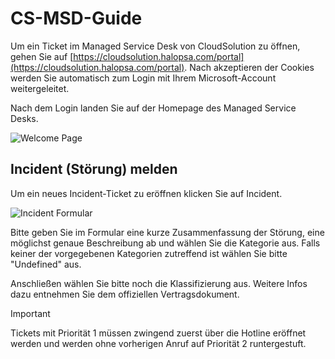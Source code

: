 # CS-MSD-Guide

Um ein Ticket im Managed Service Desk von CloudSolution zu öffnen, gehen Sie auf [https://cloudsolution.halopsa.com/portal](https://cloudsolution.halopsa.com/portal). Nach akzeptieren der Cookies werden Sie automatisch zum Login mit Ihrem Microsoft-Account weitergeleitet.

Nach dem Login landen Sie auf der Homepage des Managed Service Desks.

![Welcome Page](https://github.com/user-attachments/assets/5bab111d-81aa-44ac-b531-fe553beeccbd)

## Incident (Störung) melden
Um ein neues Incident-Ticket zu eröffnen klicken Sie auf Incident.

![Incident Formular](https://github.com/user-attachments/assets/21a4ce03-8fb3-498c-b229-07fa1d98aeb6)

Bitte geben Sie im Formular eine kurze Zusammenfassung der Störung, eine möglichst genaue Beschreibung ab und wählen Sie die Kategorie aus.
Falls keiner der vorgegebenen Kategorien zutreffend ist wählen Sie bitte "Undefined" aus.

Anschließen wählen Sie bitte noch die Klassifizierung aus. Weitere Infos dazu entnehmen Sie dem offiziellen Vertragsdokument.

> [!IMPORTANT]
> Tickets mit Priorität 1 müssen zwingend zuerst über die Hotline eröffnet werden und werden ohne vorherigen Anruf auf Priorität 2 runtergestuft.



